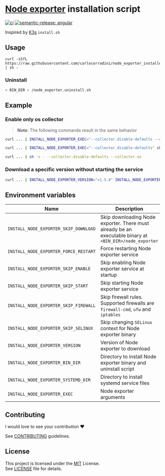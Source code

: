 # [Node exporter](https://github.com/prometheus/node_exporter) installation script

[![ci](https://github.com/carlocorradini/node_exporter_installer/actions/workflows/ci.yml/badge.svg)](https://github.com/carlocorradini/node_exporter_installer/actions/workflows/ci.yml)
[![semantic-release: angular](https://img.shields.io/badge/semantic--release-angular-e10079?logo=semantic-release)](https://github.com/semantic-release/semantic-release)

Inspired by [K3s](https://github.com/k3s-io/k3s) `install.sh`

## Usage

```console
curl -sSfL https://raw.githubusercontent.com/carlocorradini/node_exporter_installer/main/install.sh | sh -
```

### Uninstall

```sh
< BIN_DIR > /node_exporter.uninstall.sh
```

## Example

### Enable only os collector

> **Note**: The following commands result in the same behavior

```sh
curl ... | INSTALL_NODE_EXPORTER_EXEC="--collector.disable-defaults --collector.os" sh -s -
```

```sh
curl ... | INSTALL_NODE_EXPORTER_EXEC="--collector.disable-defaults" sh -s - --collector.os
```

```sh
curl ... | sh -s - --collector.disable-defaults --collector.os
```

### Download a specific version without starting the service

```sh
curl ... | INSTALL_NODE_EXPORTER_VERSION="v1.5.0" INSTALL_NODE_EXPORTER_SKIP_START="true" sh -
```

## Environment variables

| **Name**                              | **Description**                                                                                         | **Default**                    |
| ------------------------------------- | ------------------------------------------------------------------------------------------------------- | ------------------------------ |
| `INSTALL_NODE_EXPORTER_SKIP_DOWNLOAD` | Skip downloading Node exporter. There must already be an executable binary at `<BIN_DIR>/node_exporter` | `false`                        |
| `INSTALL_NODE_EXPORTER_FORCE_RESTART` | Force restarting Node exporter service                                                                  | `false`                        |
| `INSTALL_NODE_EXPORTER_SKIP_ENABLE`   | Skip enabling Node exporter service at startup                                                          | `false`                        |
| `INSTALL_NODE_EXPORTER_SKIP_START`    | Skip starting Node exporter service                                                                     | `false`                        |
| `INSTALL_NODE_EXPORTER_SKIP_FIREWALL` | Skip firewall rules. Supported firewalls are `firewall-cmd`, `ufw` and `iptables`                       | `false`                        |
| `INSTALL_NODE_EXPORTER_SKIP_SELINUX`  | Skip changing `SELinux` context for Node exporter binary                                                | `false`                        |
| `INSTALL_NODE_EXPORTER_VERSION`       | Version of Node exporter to download                                                                    | `latest`                       |
| `INSTALL_NODE_EXPORTER_BIN_DIR`       | Directory to install Node exporter binary and uninstall script                                          | `/usr/local/bin` or `/opt/bin` |
| `INSTALL_NODE_EXPORTER_SYSTEMD_DIR`   | Directory to install systemd service files                                                              | `/etc/systemd/system`          |
| `INSTALL_NODE_EXPORTER_EXEC`          | Node exporter arguments                                                                                 |

## Contributing

I would love to see your contribution :heart:

See [CONTRIBUTING](./CONTRIBUTING.md) guidelines.

## License

This project is licensed under the [MIT](https://opensource.org/licenses/MIT) License. \
See [LICENSE](./LICENSE) file for details.
